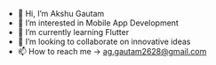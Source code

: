 - 👋 Hi, I’m Akshu Gautam
- 👀 I’m interested in Mobile App Development
- 🌱 I’m currently learning Flutter
- 💞️ I’m looking to collaborate on innovative ideas 
- 📫 How to reach me -> ag.gautam2628@gmail.com

<!---
aggautam2628/aggautam2628 is a ✨ special ✨ repository because its `README.md` (this file) appears on your GitHub profile.
You can click the Preview link to take a look at your changes.
--->
